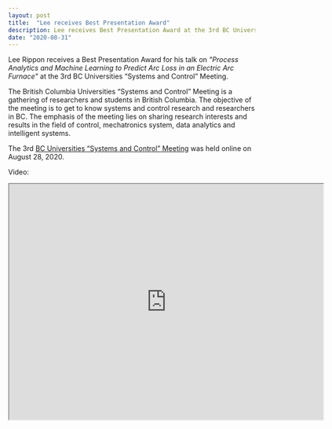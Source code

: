 ```yaml
---
layout: post
title:  "Lee receives Best Presentation Award"
description: Lee receives Best Presentation Award at the 3rd BC Universities Systems and Control Meeting
date: "2020-08-31"
---
```


Lee Rippon receives a Best Presentation Award for his talk on *"Process Analytics and Machine Learning to Predict Arc Loss in an Electric Arc Furnace"* at the 3rd BC Universities “Systems and Control” Meeting.

The British Columbia Universities “Systems and Control” Meeting is a gathering of researchers and students in British Columbia. The objective of the meeting is to get to know systems and control research and researchers in BC. The emphasis of the meeting lies on sharing research interests and results in the field of control, mechatronics system, data analytics and intelligent systems.

The 3rd [BC Universities “Systems and Control” Meeting](https://onlineacademiccommunity.uvic.ca/bcscm/) was held online on August 28, 2020.

Video:

<iframe src="https://drive.google.com/file/d/1Ie_p0SglDu6pJS1TTyUQhSvB9xqLMG4t/preview" width="640" height="480"></iframe>

